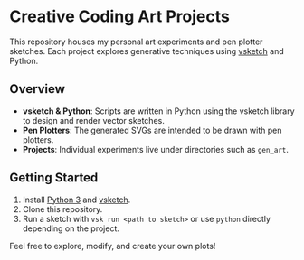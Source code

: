# Creative Coding Art Projects

This repository houses my personal art experiments and pen plotter sketches. Each project explores generative techniques using [vsketch](https://github.com/abey79/vsketch) and Python.

## Overview
- **vsketch & Python**: Scripts are written in Python using the vsketch library to design and render vector sketches.
- **Pen Plotters**: The generated SVGs are intended to be drawn with pen plotters.
- **Projects**: Individual experiments live under directories such as `gen_art`.

## Getting Started
1. Install [Python 3](https://www.python.org/) and [vsketch](https://github.com/abey79/vsketch).
2. Clone this repository.
3. Run a sketch with `vsk run <path to sketch>` or use `python` directly depending on the project.

Feel free to explore, modify, and create your own plots!
